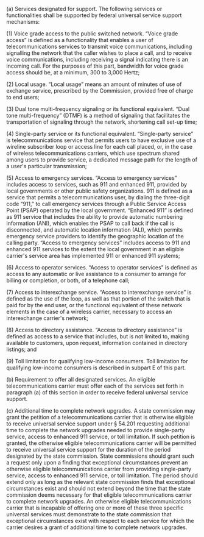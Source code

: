 (a) Services designated for support. The following services or functionalities shall be supported by federal universal service support mechanisms:

(1) Voice grade access to the public switched network. “Voice grade access” is defined as a functionality that enables a user of telecommunications services to transmit voice communications, including signalling the network that the caller wishes to place a call, and to receive voice communications, including receiving a signal indicating there is an incoming call. For the purposes of this part, bandwidth for voice grade access should be, at a minimum, 300 to 3,000 Hertz;

(2) Local usage. “Local usage” means an amount of minutes of use of exchange service, prescribed by the Commission, provided free of charge to end users;

(3) Dual tone multi-frequency signaling or its functional equivalent. “Dual tone multi-frequency” (DTMF) is a method of signaling that facilitates the transportation of signaling through the network, shortening call set-up time;

(4) Single-party service or its functional equivalent. “Single-party service” is telecommunications service that permits users to have exclusive use of a wireline subscriber loop or access line for each call placed, or, in the case of wireless telecommunications carriers, which use spectrum shared among users to provide service, a dedicated message path for the length of a user's particular transmission;

(5) Access to emergency services. “Access to emergency services” includes access to services, such as 911 and enhanced 911, provided by local governments or other public safety organizations. 911 is defined as a service that permits a telecommunications user, by dialing the three-digit code “911,” to call emergency services through a Public Service Access Point (PSAP) operated by the local government. “Enhanced 911” is defined as 911 service that includes the ability to provide automatic numbering information (ANI), which enables the PSAP to call back if the call is disconnected, and automatic location information (ALI), which permits emergency service providers to identify the geographic location of the calling party. “Access to emergency services” includes access to 911 and enhanced 911 services to the extent the local government in an eligible carrier's service area has implemented 911 or enhanced 911 systems;

(6) Access to operator services. “Access to operator services” is defined as access to any automatic or live assistance to a consumer to arrange for billing or completion, or both, of a telephone call;

(7) Access to interexchange service. “Access to interexchange service” is defined as the use of the loop, as well as that portion of the switch that is paid for by the end user, or the functional equivalent of these network elements in the case of a wireless carrier, necessary to access an interexchange carrier's network;

(8) Access to directory assistance. “Access to directory assistance” is defined as access to a service that includes, but is not limited to, making available to customers, upon request, information contained in directory listings; and

(9) Toll limitation for qualifying low-income consumers. Toll limitation for qualifying low-income consumers is described in subpart E of this part.

(b) Requirement to offer all designated services. An eligible telecommunications carrier must offer each of the services set forth in paragraph (a) of this section in order to receive federal universal service support.

(c) Additional time to complete network upgrades. A state commission may grant the petition of a telecommunications carrier that is otherwise eligible to receive universal service support under § 54.201 requesting additional time to complete the network upgrades needed to provide single-party service, access to enhanced 911 service, or toll limitation. If such petition is granted, the otherwise eligible telecommunications carrier will be permitted to receive universal service support for the duration of the period designated by the state commission. State commissions should grant such a request only upon a finding that exceptional circumstances prevent an otherwise eligible telecommunications carrier from providing single-party service, access to enhanced 911 service, or toll limitation. The period should extend only as long as the relevant state commission finds that exceptional circumstances exist and should not extend beyond the time that the state commission deems necessary for that eligible telecommunications carrier to complete network upgrades. An otherwise eligible telecommunications carrier that is incapable of offering one or more of these three specific universal services must demonstrate to the state commission that exceptional circumstances exist with respect to each service for which the carrier desires a grant of additional time to complete network upgrades.

